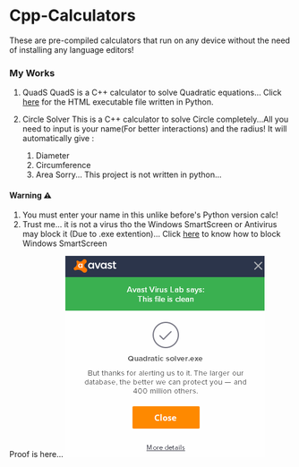 # Cpp-Calculators
These are pre-compiled calculators that run on any device without the need of installing any language editors!

### My Works
1. QuadS
    QuadS is a C++ calculator to solve Quadratic equations...
    Click [here](https://github.com/AmithS01/Mega-Calculators/blob/master/QuadS.HTML) for the HTML executable file written in Python.

2. Circle Solver
    This is a C++ calculator to solve Circle completely...All you need to input is your name(For better interactions) and the radius! It will automatically give :
    1. Diameter 
    2. Circumference 
    3. Area
    Sorry... This project is not written in python...


#### Warning ⚠ 
1. You must enter your name in this unlike before's Python version calc!
2. Trust me... it is not a virus tho the Windows SmartScreen or Antivirus may block it (Due to .exe extention)...
Click [here](https://www.windowscentral.com/how-disable-smartscreen-trusted-app-windows-10) to know how to block Windows SmartScreen 

Proof is here...
![Proof For QuadS](https://github.com/AmithS01/Cpp-Calculators/blob/main/Proof%20QUADS.png)
